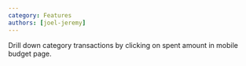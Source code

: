 ```yaml
---
category: Features
authors: [joel-jeremy]
---
```


Drill down category transactions by clicking on spent amount in mobile budget page.
